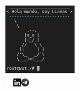 ![alt text](./img/tux.PNG)

<a href="https://llamasdev.github.io/modern-resume-theme/"><img align="left" alt="Linkedin" width="25px" src="./img/web.png" /></a>
<a href="https://www.linkedin.com/in/jos%C3%A9-manuel-llamas-mu%C3%B1oz-babb62138/"><img align="left" alt="Linkedin" width="25px" src="./img/linkedin.png" /></a>
<a href="https://t.me/Fib0nacci"><img align="left" alt="Telegram" width="25px" src="./img/telegram.png" /></a>
